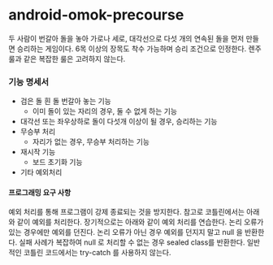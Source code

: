 # android-omok-precourse
두 사람이 번갈아 돌을 놓아 가로나 세로, 대각선으로 다섯 개의 연속된 돌을 먼저 만들면 승리하는 게임이다.
6목 이상의 장목도 착수 가능하며 승리 조건으로 인정한다. 렌주 룰과 같은 복잡한 룰은 고려하지 않는다.

### 기능 명세서
- 검은 돌 흰 돌 번갈아 놓는 기능
  - 이미 돌이 있는 자리의 경우, 둘 수 없게 하는 기능
- 대각선 또는 좌우상하로 돌이 다섯개 이상이 될 경우, 승리하는 기능
- 무승부 처리
  - 자리가 없는 경우, 무승부 처리하는 기능
- 재시작 기능
  - 보드 초기화 기능
- 기타 예외처리





#### 프로그래밍 요구 사항
예외 처리를 통해 프로그램이 강제 종료되는 것을 방지한다.
참고로 코틀린에서는 아래와 같이 예외를 처리한다. 장기적으로는 아래와 같이 예외 처리를 연습한다.
  논리 오류가 있는 경우에만 예외를 던진다.
  논리 오류가 아닌 경우 예외를 던지지 말고 null 을 반환한다.
  실패 사례가 복잡하여 null 로 처리할 수 없는 경우 sealed class를 반환한다. 일반적인 코틀린 코드에서는 try-catch 를 사용하지 않는다.

